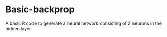 # Basic-backprop
A basic R code to generate a neural network consisting of 2 neurons in the hidden layer.
